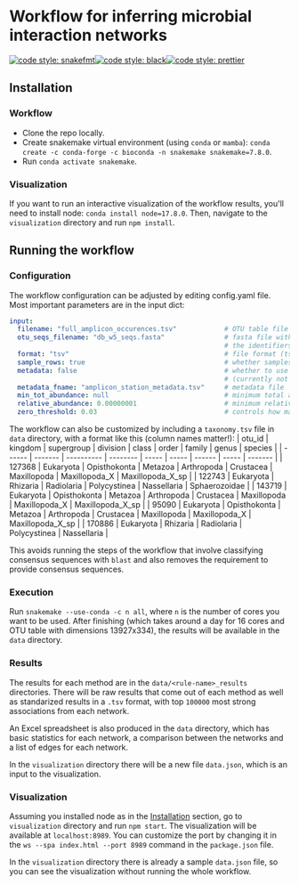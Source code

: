 # Workflow for inferring microbial interaction networks

[![code style: snakefmt](https://img.shields.io/badge/code%20style-snakefmt-000000.svg)](https://github.com/snakemake/snakefmt)[![code style: black](https://img.shields.io/badge/code%20style-black-000000.svg)](https://github.com/psf/black)[![code style: prettier](https://img.shields.io/badge/code_style-prettier-ff69b4.svg?style=flat-square)](https://github.com/prettier/prettier)


## Installation

### Workflow

- Clone the repo locally.
- Create snakemake virtual environment (using `conda` or `mamba`): `conda create -c conda-forge -c bioconda -n snakemake snakemake=7.8.0`.
- Run `conda activate snakemake`.

### Visualization

If you want to run an interactive visualization of the workflow results, you'll need to install node: `conda install node=17.8.0`. Then, navigate to the `visualization` directory and run `npm install`.

## Running the workflow

### Configuration

The workflow configuration can be adjusted by editing config.yaml file. 
Most important parameters are in the input dict:
```yaml
input:
  filename: "full_amplicon_occurences.tsv"            # OTU table file
  otu_seqs_filename: "db_w5_seqs.fasta"               # fasta file with consensus/ASV sequences 
                                                      # the identifiers should correspond to OTU ids
  format: "tsv"                                       # file format (tsv/csv/biom) 
  sample_rows: true                                   # whether samples are in rows or in columns
  metadata: false                                     # whether to use metadata file 
                                                      # (currently not used due to only one method allowing it)
  metadata_fname: "amplicon_station_metadata.tsv"     # metadata file
  min_tot_abundance: null                             # minimum total abundance of an OTU
  relative_abundance: 0.00000001                      # minimum relative abundance
  zero_threshold: 0.03                                # controls how many OTU counts can be zero (for 0.03 -> 97%)
```

The workflow can also be customized by including a `taxonomy.tsv` file in `data` directory, with a format like this (column names matter!):
| otu_id	| kingdom	| supergroup	| division	| class	| order	| family	| genus	| species |
| ------    | -------   | ----------    | --------  | ----- | ----- | ------    | ----- | ------- |
| 127368	| Eukaryota	| Opisthokonta	| Metazoa	| Arthropoda	| Crustacea	| Maxillopoda	| Maxillopoda_X	| Maxillopoda_X_sp |
| 122743	| Eukaryota	| Rhizaria	| Radiolaria	| Polycystinea	| Nassellaria	| Sphaerozoidae |
| 143719	| Eukaryota	| Opisthokonta	| Metazoa	| Arthropoda	| Crustacea	| Maxillopoda	| Maxillopoda_X	| Maxillopoda_X_sp |
| 95090	| Eukaryota	| Opisthokonta	| Metazoa	| Arthropoda	| Crustacea	| Maxillopoda	| Maxillopoda_X	| Maxillopoda_X_sp |
| 170886	| Eukaryota	| Rhizaria	| Radiolaria	| Polycystinea	| Nassellaria |

This avoids running the steps of the workflow that involve classifying consensus sequences with `blast` and also removes the requirement to provide consensus sequences.

### Execution

Run `snakemake --use-conda -c n all`, where `n` is the number of cores you want to be used. After finishing (which takes around a day for 16 cores and OTU table with dimensions 13927x334), the results will be available in the `data` directory.

### Results

The results for each method are in the `data/<rule-name>_results` directories. There will be raw results that come out of each method as well as standarized results in a `.tsv` format, with top `100000` most strong associations from each network.

An Excel spreadsheet is also produced in the `data` directory, which has basic statistics for each network, a comparison between the networks and a list of edges for each network.

In the `visualization` directory there will be a new file `data.json`, which is an input to the visualization.

### Visualization

Assuming you installed node as in the [Installation](#installation) section, go to `visualization` directory and run `npm start`. 
The visualization will be available at `localhost:8989`. 
You can customize the port by changing it in the `ws --spa index.html --port 8989` command in the `package.json` file.

In the `visualization` directory there is already a sample `data.json` file, so you can see
the visualization without running the whole workflow.
